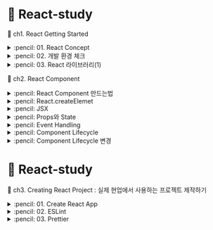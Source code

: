 # :sunflower: React-study
:open_file_folder: ch1. React Getting Started

<details>
<summary> :pencil: 01. React Concept  </summary>
<div markdown="1">

## 01. React Concept 
### :pushpin: React 란 무엇일까?
> React 는 사용자 인터페이스(User Interface)를 만들기 위한 Javascript 라이브러리이다. <br>
> React 를 이해하기 위해 DOM(Document Object Model)을 알아야한다. <br>
> DOM 은 자바스크립트에서 HTML에 접근할 수 있도록 요소들을 객체화하여 사용할 수 있도록 한다.<br>
> DOM은 HTML이나 XML 문서의 interface 이다.
### :pushpin: Virtual DOM
가상 DOM은 DOM이 생성되기 전, 이전 상태 값과 수정사항을 비교하여 달라진 부분만 DOM 에게 한번에 전달하여 한번만 렌더링을 진행한다.
### :pushpin: Why virtual DOM?
- DOM 을 직접 제어하는 경우
    - 바뀐 부분만 정확히 바꿔야 한다.
- DOM을 직접 제어하지 않는 경우
    - 가상의 돔 트리를 사용해서,
    - 이전 상태를 비교하여, 
    - 바뀐 부분을 찾아내서 자동으로 바꾼다.
### :pushpin: 컴포넌트
- React는 UI를 여러 컴포넌트로 만들어 사용하므로 재사용성이 높다.
- 프로젝트가 복잡해지더라도 코드 유지보수 및 관리에 용이하다.
</div>
</details>

<details>
<summary> :pencil: 02. 개발 환경 체크  </summary>
<div markdown="1">

## 필요한 개발환경
- Node.js
    - installer
    - nvm
- Browser (Chrome)
- Git
- VSCode
</div>
</details>

<details>
<summary> :pencil: 03. React 라이브러리(1)  </summary>
<div markdown="1">

## 리액트가 하는 일
리액트의 핵심 모듈 2개로 리액트가 하는 일 알아보기
### :one: 리액트 컴포넌트 => HTMLElement 연결하기
"만들어진 리액트 컴포넌트"를 실제 HTMLElement에 연결할 때 ReactDOM 라이브러리를 이용한다.
```js
import ReactDOM from 'react-dom';
```
### :two: 리액트 컴포넌트 만들기
```js
import React from 'react';
```
## 파일 생성 예제
### :one: 프로젝트 시작하기
```
$ npm init -y
$ npx serve
```
### :two: index.html 파일 생성
[CDN 링크](https://reactjs.org/docs/cdn-links.html)
위 사이트에 접속하여 링크를 body 부분에 추가해준다
- index.html
```html
<body>
    <script crossorigin src="https://unpkg.com/react@18/umd/react.development.js"></script>
    <script crossorigin src="https://unpkg.com/react-dom@18/umd/react-dom.development.js"></script>
</body>
```

</div>
</details>





:open_file_folder: ch2. React Component

<details>
<summary> :pencil: React Component 만드는법  </summary>
<div markdown="1">

## React Component 만드는법 - 2가지
### class 컴포넌트
```js
import React from 'react';

// 정의
class ClassComponent extends React.Component {
    render() { 
        // 항상 return 해주어야 한다.
        return (<div>Hello</div>);
    }
}

// 사용
ReactDom.render(
    <ClassComponent />,
    document.querySelector('#root')
)
```

### function 컴포넌트
```js
import React from 'react';

// 정의 1
function FunctionComponent() {
    return <div>Hello</div>;
}
// 사용
ReactDOM.render(<FunctionComponent />, document.querySelector('#root'))

// 정의 2
const FunctionComponent = () => <div>Hello</div>;

// 사용
ReactDOM.render(<FunctionComponent />, document.querySelector('#root'))
```
</div>
</details>

<details>
<summary> :pencil: React.createElemet  </summary>
<div markdown="1">

## React.createElemet
사용형태
```js
React.createElemet(
    type, // 태그 이름 문자열 | 리액트 컴포넌트 | React.Fragment
    [props], // 리액트 컴포넌트에 넣어주는 데이터 객체
    [...children] // 자식으로 넣어주는 요소들
);
```
:one: 태그 이름 문자열 type
```html
<div id="root"></div>
<script type="text/javascript">
    ReactDOM.render(
        React.createElement("h1", null, `type 이 "태그 이름 문자열" 입니다.`),
        document.querySelector("#root")
    );
</script>
```
:two: 리액트 컴포넌트 type
```html
<div id="root"></div>
<script type="text/javascript">
    const Component = () => {
        return React.createElement("p", null, `type이 "React 컴포넌트" 입니다.`)
    }

    // <Component></Component> => <Component /> => <p>type이 "React 컴포넌트" 입니다.</p>
    ReactDOM.render(
        React.createElement(Component, null, null),
        document.querySelector("#root")
    );
</script>
```
:three: React.Fragment
```html
<div id="root"></div>
<script type="text/javascript">
    ReactDOM.render(
        React.createElement(
            React.Fragment,
            null,
            `type 이 "React Fragment" 입니다.`
        ),
        document.querySelector("#root")
    );
</script>
```
</div>
</details>

<details>
<summary> :pencil: JSX  </summary>
<div markdown="1">

## JSX
복잡한 코드를 순수하게 실행할 수 있는 자바스크립트로 변환하는 과정이 필요하다.<br>
JSX 문법으로 작성된 코드는 순수한 JavaScript로 컴파일 하여 사용한다. <br>
이는 `babel` 에 의해 진행된다.
[babel 사이트](https://babeljs.io/)
아래의 코드를 추가해주면 자동으로 변환한다.
```html
<script src="https://unpkg.com/@babel/standalone/babel.min.js"></script>

<div id="root"></div>
<script type="text/babel">
    ReactDOM.render(
        <div>
            <div>
                <h1>주제</h1>
                <ul>
                    <li>React</li>
                    <li>Vue</li>
                </ul>
            </div>
        </div>,
        document.querySelector("#root")
    );
</script>
```

### JSX를 사용하는 이유
- React.createElement VS JSX
    - JSX가 가독성이 엄청 좋음
- babel 과 같은 컴파일 과정에서 문법적 오류를 인지하기 쉬움
### JSX 문법
- 최상위 요소가 하나여야 합니다.
- 최상위 요소 리턴하는 경우, () 로 감싸야 합니다.
- 자식들을 바로 랜더링하고 싶으면, <>자식들</>를 사용합니다. => Fragment
- 자바스크립트 표현식을 사용하려면, {표현식} 를 이용합니다.
- if 문은 사용할 수 없습니다.  
    - 삼항 연산자 혹은 &&를 사용합니다.
- style 을 이용해 인라인 스타일링이 가능합니다.
- class 대신 className 을 사용해 class 를 적용할 수 있습니다.
</div>
</details>

<details>
<summary> :pencil: Props와 State  </summary>
<div markdown="1">

## Props와 State
- Props는 컴포넌트 외부에서 컴포넌트에게 주는 데이터 입니다.
- State 는 컴포넌트 내부에서 변경할 수 있는 데이터 입니다.
- 둗다 변경이 발생하면, 랜더가 다시 일어날 수 있습니다.

## Render 함수
Props 와 State 를 바탕으로 컴포넌트를 그립니다. <br>
그리고 Props와 state가 변경되면, 컴포넌트를 다시 그립니다. <br>
컴포넌트를 그리는 방법을 기술하는 함수가 랜더합수 입니다.
![mainpage](img/props.png) 
## Props
### :pushpin: 코드로 살펴보기
:one: function Component 이용하기
```html
<div id="root"></div>
<script type="text/babel">
    console.log(React);
    console.log(ReactDOM);

    // {message: '안녕하세요!!!'}
    function Component(props) {
        return (
            <div>
                <h1>{props.message} 이것은 함수로 만든 컴포넌트 입니다.</h1>
            </div>
        );
        // 출력: 안녕하세요!!! 이것은 함수로 만든 컴포넌트 입니다.
    }

    ReactDOM.render(
        <Component message = "안녕하세요!!!" />,
        document.querySelector('#root')
    );
</script>
```
:two: class Component 이용하기
```html
<div id="root"></div>
<script type="text/babel">
    console.log(React);
    console.log(ReactDOM);

    class Component extends React.Component {
        render() {
            return (
                <div>
                    <h1>{this.props.message} 이것은 클래스로 만든 컴포넌트 입니다.</h1>
                </div>
            );
        }
    }

    ReactDOM.render(
        <Component message = "안녕하세요!!" />,
        document.querySelector('#root')
    );
</script>
```
- 기본값 지정해보기 1
```html
<div id="root"></div>
<script type="text/babel">
    console.log(React);
    console.log(ReactDOM);

    class Component extends React.Component {
        render() {
            return (
                <div>
                    <h1>{this.props.message} 이것은 클래스로 만든 컴포넌트 입니다.</h1>
                </div>
            );
        }
    }

    Component.defaultProps = {
        message: "기본값",
    };

    ReactDOM.render(
        <Component />,
        document.querySelector('#root')
    );
</script>
```
- 기본값 지정해보기 2
```html
<div id="root"></div>
<script type="text/babel">
    console.log(React);
    console.log(ReactDOM);

    class Component extends React.Component {
        render() {
            return (
                <div>
                    <h1>{this.props.message} 이것은 클래스로 만든 컴포넌트 입니다.</h1>
                </div>
            );
        }

        static defaultProps = {
            message: "기본값",
        };
    }


    ReactDOM.render(
        <Component />,
        document.querySelector('#root')
    );
</script>
```
함수에서도 사용 가능하다.
## State
- State 정의 방법 1: 항상 객체 형태로 선언해야함
```html
<div id="root"></div>
<script type="text/babel">
    console.log(React);
    console.log(ReactDOM);

    class Component extends React.Component {
        state = {
            count: 0,
        }
        render() {
            return (
                <div>
                    <h1>
                        {this.props.message} 이것은 클래스로 만든 컴포넌트 입니다.
                    </h1>
                    <p>{this.state.count}</p>
                </div>
            );
        }

        componentDidMount() { // 메서드 재정의
            setTimeout(() => {
                this.setState({
                    count: this.state.count + 1,
                });
            }, 1000);
        }

        static defaultProps = {
            message: "기본값",
        };
    }


    ReactDOM.render(
        <Component message="기본값 아님"/>,
        document.querySelector('#root')
    );
</script>
```

- State 정의 방법 2
```html
<div id="root"></div>
<script type="text/babel">
    console.log(React);
    console.log(ReactDOM);

    class Component extends React.Component {
        constructor(props) {
            super(props);

            // state 초기화
            this.state = {count: 0};
        }

        render() {
            return (
                <div>
                    <h1>
                        {this.props.message} 이것은 클래스로 만든 컴포넌트 입니다.
                    </h1>
                    <p>{this.state.count}</p>
                </div>
            );
        }

        componentDidMount() { // 메서드 재정의
            setTimeout(() => {
                // this.setState({
                //     count: this.state.count + 1,
                // });
                this.setState((previousState) => {
                    const newState = { count: previousState.count + 1 }
                    return newState;
                })
            }, 1000);
        }

        static defaultProps = {
            message: "기본값",
        };
    }


    ReactDOM.render(
        <Component message="기본값 아님"/>,
        document.querySelector('#root')
    );
</script>
```

</div>
</details>


<details>
<summary> :pencil: Event Handling  </summary>
<div markdown="1">

## Event Handling
- HTML DOM 에 클릭하면 이벤트가 발생하고, 발생하면 그에 맞는 병경이 일어나도록 해야합니다.
- JSX 에 이벤트를 설정할 수 있습니다.
```js
class Comp extends React.Component {
    render() {
        return (
            <div>
                <button onClick={ () =>{
                    console.log('clicked');
                }}></button>
            </div>
        )
    }
}
```
- camelCase 로만 사용할 수 있습니다.
    - onClick, onMouseEnter
- 이벤트에 연결된 자바스트립트 코드는 함수입니다.
    - 이벤트={함수} 와 같이 사용합니다.
- 실제 DOM 요소들에만 사용 가능합니다.
    - 리액트 컴포넌트에 사용하면, 그냥 props로 전달합니다.
### :pushpin: 코드 구현
- 함수로 구현
```html
<script type="text/babel">
    function Component() {
        return (
            <div>
                <button onClick={()=> {
                    console.log("clicked");
                }}>
                    클릭
                </button>
            </div>
        )
        
    }

    ReactCOM.render(<Component />, document.querySelector('#root'));
</script>
```
- class로 구현
```html
<script type="text/babel">
    class Component extends React.Component {
        state = {
            count: 0,
        };
        render() {
            return (
                <div>
                <p>{this.state.count}</p>
                <button 
                    // onMouseEnter
                    onClick={()=> {
                        console.log("clicked");
                        this.setState((state) => ({
                            ...state, 
                            count: state.count + 1
                        }));
                }}>
                    클릭
                </button>
            </div>
            );     
        }
    }

    ReactCOM.render(<Component />, document.querySelector('#root'));
</script>
```
- 위 코드 `method` 로 분리하기 1
```html
<script type="text/babel">
    class Component extends React.Component {
        state = {
            count: 0,
        };
        constructor(props) {
            super(props);

            this.click = this.click.bind(this);
        }
        render() {
            return (
                <div>
                <p>{this.state.count}</p>
                <button onClick={this.click}>클릭</button>
            </div>
            );
            
        }
        click() {
            console.log("clicked");
            this.setState((state) => ({
                ...state, 
                count: state.count + 1
            }));
        }
    }

    ReactCOM.render(<Component />, document.querySelector('#root'));
</script>
```
- 위 코드 `method` 로 분리하기 2
```html
<script type="text/babel">
    class Component extends React.Component {
        state = {
            count: 0,
        };
        render() {
            return (
                <div>
                <p>{this.state.count}</p>
                <button onClick={this.click}>클릭</button>
            </div>
            );
            
        }
        click = () => {
            console.log("clicked");
            this.setState((state) => ({
                ...state, 
                count: state.count + 1
            }));
        };
    }

    ReactCOM.render(<Component />, document.querySelector('#root'));
</script>
```
</div>
</details>

<details>
<summary> :pencil: Component Lifecycle  </summary>
<div markdown="1">

## Component Lifecycle
리액트 컴포넌트는 탄생부터 죽음까지 여러지점에서 개발자가 작업이 가능하도록 메서드를 오버라이딩 할 수 있게 해준다.

### :one: Component 생성 및 마운트
- constructor
- componentWillMount
- render(최초 렌더)
- componentDidMount

```html
<script type="text/babel">
    class App extends React.component {
        state = {
            age: 23,
        };
        constructor(props) {
            super(props);

            console.log("constructor", props);
        };
        render() {
            console.log('render');
            return (
                <div>
                    <h2>
                        Hello {this.props.name} - {this.state.age}
                    </h2>
                </div>
            );
        }
        componentWillMount() {
            console.log("componentWillMount");
        }
        conmonentDidMount() {
            console.log("componentDidMount");

            setInterval(() => {
                console.log("setInterval");
                this.setState(state => ({...state, age: state.age}));
            }, 1000)
        }
    }

    ReactDOM.render(<App name="Mark" />, document.querySelector('#root'));
</script>
```
### :two: Component props, state 변경
- componentWillReceiveProps
    - props 를 새로 지정했을 때 바로 호출됩니다.
    - 여기는 state 의 변경에 반응하지 않습니다.
        - 여기서 props 의 값에 따라 state 를 변경해야 한다면, 
            - setState 를 이용해 state 를 변경합니다.
            - 그러면 다음 이벤트로 각각 가는 것이 아니라 한번에 변경됩니다.    
- shouldComponentUpdate
    - props 만 변경되어도 실행됩니다.
    - state 만 변경되어도 실행됩니다.
    - props & state 둘다 변경되어도 실행됩니다.
    - newProps 와 new State 를 인자로 해서 호출합니다.
    - return type 이 boolean 입니다.
        - true 면 render
        - false 면 render 가 호출되지 않습니다.
        - 이 함수를 구현하지 않으면, 디폴트는 true 입니다.
- componentWillUpdate
    - 컴포넌트가 재 렌더링 되기 직접에 불립니다.
    - 여기선 setState 같은 것을 사용하면 안됩니다.
- <b>render</b>
- componentDidUpdate
    - 컴포넌트가 재 렌더링을 마치면 불립니다.

```html
<script type="text/babel">
    class App extends React.component {
        state = {
            age: 23,
        };
        interval = 0;
        constructor(props) {
            super(props);

            console.log("constructor", props);
        };
        render() {
            console.log('render');
            return (
                <div>
                    <h2>
                        Hello {this.props.name} - {this.state.age}
                    </h2>
                </div>
            );
        }
        componentWillMount() {
            console.log("componentWillMount");
        }
        conmonentDidMount() {
            console.log("componentDidMount");

            this.interval = setInterval(() => {
                // console.log("setInterval");
                this.setState(state => ({...state, age: state.age}));
            }, 1000)
        }
        componentWillReceiveProps() {
            console.log("componentWillReceiveProps", nextProps);
        }
        shouldComponentUpdate() {
            console.log("shouldComponentUpdate", nextProps, nextState);

            return true;

            // return 을 해주어야 한다.
            // return true; 함수가 끝나면 바로 render 할 준비를 한다.
            // return false; 다음 단계로 넘어가지 않기 때문에 render를 하지 않는다. 그러므로 false 를 해놓으면 효율적으로 render를 처리할 수 있다.
        }
        componentWillUpdate(nextProps, nextState) {
            console.log("componentWillUpdate", nextProps, nextState);
        }

        // render 가 시작
        componentDidUpdate(prevProps, prevState) {
            console.log("componentDidUpdate", prevProps, prevState);
        }

        componentWillUnmpunt() {
            clearInterval(this.interval);
        }
    }

    ReactDOM.render(<App name="Mark" />, document.querySelector('#root'));
</script>
```
### :three: Component 언마운트
- componentWillUnmpunt

</div>
</details>

<details>
<summary> :pencil: Component Lifecycle 변경 </summary>
<div markdown="1">

### :one: Component 생성 및 마운트
- construtcor
- ~~componentWillMound~~ => getDerivedStateFromProps
- render
- componentDidMount
### :two: Component props, state 변경
- ~~componentWillReceiveProps~~ => getDerivedStateFromProps
- shouldComponentUpdate
- render
- ~~componentWillUpdate~~ => getSnapshotBeforeUpdate
- componentDidUpdate

```html
<script type="text/babel">
    const i = 0;
    class Appp extends React.Component {
        state = { list: [] };

        render() {
            return (
                <div id="list" style={{height: 100, overflow: "scroll"}}>
                    {this.state.lsit.map((i) => {
                        return <div>{i}</div>
                    })}
                </div>
            );
        }

        componentDidMount() {
            setInterval(() => {
                this.setState((state) => ({
                    list: [..state.list, i++],
                }));
            }, 1000);
        }

        getSnapshotBeforUpdate(prevProps, prevState) {
            if(prevState.list.length === this.state.list.length) return null; // 차이가 있으면 저장할 필요 없음
            const list = document.querySelector('#list');
            return list.scrollHeight - list.scrollTop; // snap 샷으로 저장해줌
        }

        componentDidUpdate(prevProps, prevState, snapshot) {
            console.log(snapshot); // list.scrollHeight - list.scrollTop 결과값 출력
            if (snapshot === null) return;
            const list = document.querySelector('#list');
            list.scrollTop = list.scrollHeight - snapshot; // 마지막 내용이 업데이트 되면 스크롤이 자동으로 내려감
        }
    }

    ReactDOM.render(<App name="Mark" />, document.querySelector('#root'));
</script>
```
### :pushpin: component 에러 캐치
- componentDidCatch
```html
<script type="text/babel">
    const i = 0;
    class Appp extends React.Component {
        state = {
            hasError: false
        };
        render() {
            if (this.state.hasError) {
                return <div>예상치 못한 에러가 발생했습니다.</div>;
            }
            return <WebService />;
        }

        // WebService 에서 에러가 발생하는 것을 알아차리는 곳
        componentDidCatch(error, info) {
            this.setState({ hasError: true });
        }
    }

    ReactDOM.render(<App name="Mark" />, document.querySelector('#root'));
</script>
```
</div>
</details>

# :sunflower: React-study
:open_file_folder: ch3. Creating React Project : 실제 현업에서 사용하는 프로젝트 제작하기

<details>
<summary> :pencil: 01. Create React App  </summary>
<div markdown="1">

## 사이트 접속하기
[CRA](https://create-react-app.dev)
- Facebook 의 오픈소스 이다.
- React 도 facebook 에서 시작했다.
- 그러므로 공식적인 tool 이라고 봐도 무방하다.
![mainpage](img/CRA.png) 
## 명령어 살펴보기
### npx 
npm 5.2.0 이상부터 함께 설치된 커맨드라인 명령어
## 프로젝트 시작하기
### :one: 프로젝트 만들기
- node 기반의 프로젝트를 생성한다.
```
npx create-react-app 프로젝트 이름
```
```
npx create-react-app tic-tac-toe
```
### :two: 프로젝트 접속
- 프로젝트 생성 후 사이트로 확인하면 기본 세팅된 페이지가 나온다.
```
npm start
```
![react start](img/ReactStart.png) 
### :three: 
- 작업을 다 끝냈다면 최종적으로 배포할 준비를 해야한다.
```
npm run build
```
- 이 코드를 사용하면 컴파일을 실행하게 된다.
- 컴파일 후 새로운 파일을 만들어 작은 파일로 관리한다.
- 생성된 파일을 실행하려면 아래의 코드를 사용하면 된다.
```
npx serve -s build
```
- 개발 모드와 똑같은 결과로 사이트에 출력될 것이다.
- 다만, 코드가 간단하게 작성되어 있다는 차이점이 있다.
- 개발할 때 코드를 수정하면 자동으로 build 가 수정된다.
```
npm test
```
- creact-react-app 을 사용하지 않기 위해서는 아래의 코드를 comand 창에 입력한다.
- 아래의 코드를 실행하면 package.json 파일이 변경된 것을 확인할 수 잇다.
```
npm run eject
```
</div>
</details>


<details>
<summary> :pencil: 02. ESLint  </summary>
<div markdown="1">

</div>
</details>


<details>
<summary> :pencil: 03. Prettier  </summary>
<div markdown="1">

</div>
</details>